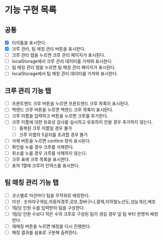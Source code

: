 # 기능 구현 목록

## 공통

- [x] 타이틀을 표시한다.
- [x] 크루 관리, 팀 매칭 관리 버튼을 표시한다.
- [ ] 크루 관리 탭을 누르면 크루 관리 페이지가 표시된다.
- [ ] localStorage에서 크루 관리 데이터를 가져와 표시한다.
- [ ] 팀 매칭 관리 탭을 누르면 팀 매칭 관리 페이지가 표시된다.
- [ ] localStorage에서 팀 매칭 관리 데이터를 가져와 표시한다.

## 크루 관리 기능 탭

- [ ] 프론트엔드 크루 버튼을 누르면 프론트엔드 크루 목록이 표시된다.
- [ ] 백엔드 크루 버튼을 누르면 백엔드 크루 목록이 표시돤다.
- [ ] 크루 이름을 입력하고 버튼을 누르면 크루를 추가한다.
- [ ] 크루 이름에 대한 유효성 검사를 실시하고 유효하지 안을 경우 추가하지 않는다.
  - [ ] 중복된 크루 이름일 경우 불가
  - [ ] 크루 이름의 5글자를 초과할 경우 불가
- [ ] 삭제 버튼을 누르면 confirm 창이 표시된다.
- [ ] 확인을 누를 경우 크루를 삭제한다.
- [ ] 취소를 누를 경우 크루를 삭제하지 않는다.
- [ ] 크루 표에 크루 목록을 표시한다.
- [ ] 표의 1열에 크루의 인덱스를 표시한다.

## 팀 매칭 관리 기능 탭

- [ ] 코스별로 미션마다 팀을 무작위로 매칭한다.
- [ ] 미션 : 숫자야구게임,자동차경주,로또,장바구니,결제,지하철노선도,성능개선,배포
- [ ] 1팀당 인원 수를 입력받아 팀을 구성한다.
- [ ] 1팀당 인원 수보다 적은 수의 크루로 구성된 팀이 생길 경우 앞 팀 부터 한명씩 배정한다.
- [ ] 재매칭 버튼을 누르면 매칭을 다시 진행한다.
- [ ] 매칭 결과를 쉼표로 구분해 출력한다.
